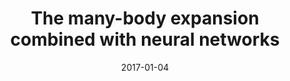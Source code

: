 ---
title: "The many-body expansion combined with neural networks"
collection: publications
category: manuscripts
permalink: /publication/2017-01-04-manybody
excerpt: 'Combining neural networks with a many-body expansion for potential models of condensed phase systems.'
date: 2017-01-04
venue: 'The Journal of Chemical Physics'
paperurl: 'https://doi.org/10.1063/1.4973380'
citation: 'Yao, K.; Herr, J. E.; Parkhill, J. The Journal of Chemical Physics 2016, 146, 014106.'
---